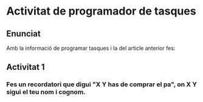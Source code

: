 # Activitat de programador de tasques
## Enunciat
Amb la informació de programar tasques i la del article anterior fes:

## Activitat 1
### Fes un recordatori que digui "X Y has de comprar el pa", on X Y sigui el teu nom i cognom.

